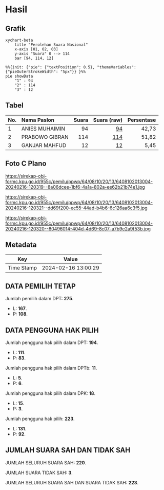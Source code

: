 # Hasil

## Grafik

```mermaid
xychart-beta
    title "Perolehan Suara Nasional"
    x-axis [01, 02, 03]
    y-axis "Suara" 0 --> 114
    bar [94, 114, 12]
```

```mermaid
%%{init: {"pie": {"textPosition": 0.5}, "themeVariables": {"pieOuterStrokeWidth": "5px"}} }%%
pie showData
    "1" : 94
    "2" : 114
    "3" : 12
```

## Tabel

| No. | Nama Paslon    | Suara | Suara (raw) | Persentase |
|:--- |:-------------- | -----:| -----------:| ----------:|
| 1   | ANIES MUHAIMIN | 94    | [94][p-1]   | 42,73      |
| 2   | PRABOWO GIBRAN | 114   | [114][p-2]  | 51,82      |
| 3   | GANJAR MAHFUD  | 12    | [12][p-3]   | 5,45       |


[p-1]: https://github.com/gigit-pemilu/pemilu-2024/blob/main/pilpres/hitung-suara/sub/64-kalimantan-timur/sub/08-kutai-timur/sub/10-kaliorang/sub/2013-selangkau/sub/004-tps/sub/paslon-1.txt
[p-2]: https://github.com/gigit-pemilu/pemilu-2024/blob/main/pilpres/hitung-suara/sub/64-kalimantan-timur/sub/08-kutai-timur/sub/10-kaliorang/sub/2013-selangkau/sub/004-tps/sub/paslon-2.txt
[p-3]: https://github.com/gigit-pemilu/pemilu-2024/blob/main/pilpres/hitung-suara/sub/64-kalimantan-timur/sub/08-kutai-timur/sub/10-kaliorang/sub/2013-selangkau/sub/004-tps/sub/paslon-3.txt

## Foto C Plano

https://sirekap-obj-formc.kpu.go.id/955c/pemilu/ppwp/64/08/10/20/13/6408102013004-20240216-120319--8a06dcee-1bf6-4a1a-802a-ee62b21b74e1.jpg

https://sirekap-obj-formc.kpu.go.id/955c/pemilu/ppwp/64/08/10/20/13/6408102013004-20240216-120321--dd69f200-ec55-44ad-b4b6-6c126aa6c3f5.jpg

https://sirekap-obj-formc.kpu.go.id/955c/pemilu/ppwp/64/08/10/20/13/6408102013004-20240216-120320--80496014-404d-4d69-8c07-a7b9e2a9f53b.jpg


## Metadata

| Key        | Value               |
| ---------- | ------------------- |
| Time Stamp | 2024-02-16 13:00:29 |


## DATA PEMILIH TETAP

Jumlah pemilih dalam DPT: **275**.
 * L: **167**.
 * P: **108**.

## DATA PENGGUNA HAK PILIH

Jumlah pengguna hak pilih dalam DPT: **194**.
 * L: **111**.
 * P: **83**.

Jumlah pengguna hak pilih dalam DPTb: **11**.
 * L: **5**.
 * P: **6**.

Jumlah pengguna hak pilih dalam DPK: **18**.
 * L: **15**.
 * P: **3**.

Jumlah pengguna hak pilih: **223**.
 * L: **131**.
 * P: **92**.

## JUMLAH SUARA SAH DAN TIDAK SAH

JUMLAH SELURUH SUARA SAH: **220**.

JUMLAH SUARA TIDAK SAH: **3**.

JUMLAH SELURUH SUARA SAH DAN SUARA TIDAK SAH: **223**.


